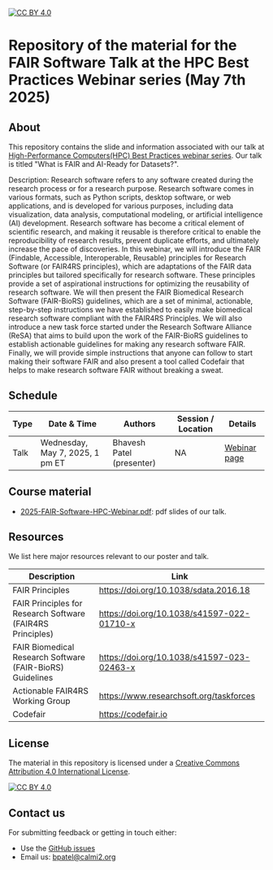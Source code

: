 [![CC BY 4.0][cc-by-shield]][cc-by]


[cc-by]: http://creativecommons.org/licenses/by/4.0/
[cc-by-shield]: https://img.shields.io/badge/License-CC%20BY%204.0-lightgrey.svg
[cc-by-image]: https://i.creativecommons.org/l/by/4.0/88x31.png

# Repository of the material for the FAIR Software Talk at the HPC Best Practices Webinar series (May 7th 2025)

## About

This repository contains the slide and information associated with our talk at [High-Performance Computers(HPC) Best Practices webinar series](https://ideas-productivity.org/resources/series/hpc-best-practices-webinars). Our talk is titled "What is FAIR and AI-Ready for Datasets?".

Description: Research software refers to any software created during the research process or for a research purpose. Research software comes in various formats, such as Python scripts, desktop software, or web applications, and is developed for various purposes, including data visualization, data analysis, computational modeling, or artificial intelligence (AI) development. Research software has become a critical element of scientific research, and making it reusable is therefore critical to enable the reproducibility of research results, prevent duplicate efforts, and ultimately increase the pace of discoveries. In this webinar, we will introduce the FAIR (Findable, Accessible, Interoperable, Reusable) principles for Research Software (or FAIR4RS principles), which are adaptations of the FAIR data principles but tailored specifically for research software. These principles provide a set of aspirational instructions for optimizing the reusability of research software. We will then present the FAIR Biomedical Research Software (FAIR-BioRS) guidelines, which are a set of minimal, actionable, step-by-step instructions we have established to easily make biomedical research software compliant with the FAIR4RS Principles. We will also introduce a new task force started under the Research Software Alliance (ReSA) that aims to build upon the work of the FAIR-BioRS guidelines to establish actionable guidelines for making any research software FAIR. Finally, we will provide simple instructions that anyone can follow to start making their software FAIR and also present a tool called Codefair that helps to make research software FAIR without breaking a sweat.


## Schedule

| Type            | Date & Time             | Authors                          | Session / Location                                              | Details |
| --------------- | -----------------|--------------------------------- |------------------------------------------------------ |------------------- |
| Talk          |  Wednesday, May 7, 2025, 1 pm ET | Bhavesh Patel (presenter) | NA  |[Webinar page](https://ideas-productivity.org/events/hpcbp-090-fair-software) |


## Course material

- [2025-FAIR-Software-HPC-Webinar.pdf](2025-FAIR-Software-HPC-Webinar.pdf): pdf slides of our talk.

## Resources

We list here major resources relevant to our poster and talk.

| Description                                         | Link                                                              |
| --------------------------------------------------  | ----------------------------------------------------------------- |
| FAIR Principles                        | https://doi.org/10.1038/sdata.2016.18 |
| FAIR Principles for Research Software (FAIR4RS Principles)                      | https://doi.org/10.1038/s41597-022-01710-x |
| FAIR Biomedical Research Software (FAIR-BioRS) Guidelines                          | https://doi.org/10.1038/s41597-023-02463-x |
| Actionable FAIR4RS Working Group                        | https://www.researchsoft.org/taskforces |
| Codefair                        | https://codefair.io |

## License
The material in this repository is licensed under a
[Creative Commons Attribution 4.0 International License][cc-by].

[![CC BY 4.0][cc-by-image]][cc-by]

## Contact us
For submitting feedback or getting in touch either:
- Use the [GitHub issues](https://github.com/fairdataihub/FAIR-Software-HPC-Webinar/issues) 
- Email us: bpatel@calmi2.org

